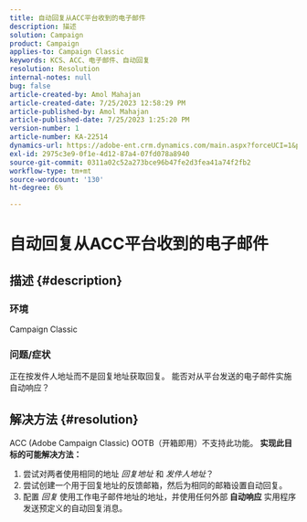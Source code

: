 ```yaml
---
title: 自动回复从ACC平台收到的电子邮件
description: 描述
solution: Campaign
product: Campaign
applies-to: Campaign Classic
keywords: KCS、ACC、电子邮件、自动回复
resolution: Resolution
internal-notes: null
bug: false
article-created-by: Amol Mahajan
article-created-date: 7/25/2023 12:58:29 PM
article-published-by: Amol Mahajan
article-published-date: 7/25/2023 1:25:20 PM
version-number: 1
article-number: KA-22514
dynamics-url: https://adobe-ent.crm.dynamics.com/main.aspx?forceUCI=1&pagetype=entityrecord&etn=knowledgearticle&id=a9dc35ee-ea2a-ee11-bdf4-6045bd006c82
exl-id: 2975c3e9-0f1e-4d12-87a4-07fd078a8940
source-git-commit: 0311a02c52a273bce96b47fe2d3fea41a74f2fb2
workflow-type: tm+mt
source-wordcount: '130'
ht-degree: 6%

---
```


# 自动回复从ACC平台收到的电子邮件

## 描述 {#description}


### <b>环境</b>

Campaign Classic



### <b>问题/症状</b>

正在按发件人地址而不是回复地址获取回复。 能否对从平台发送的电子邮件实施自动响应？


## 解决方法 {#resolution}


ACC (Adobe Campaign Classic) OOTB（开箱即用）不支持此功能。
<b>实现此目标的可能解决方法：</b>
1. 尝试对两者使用相同的地址 *回复地址* 和 *发件人地址*？
2. 尝试创建一个用于回复地址的反馈邮箱，然后为相同的邮箱设置自动回复。
3. 配置 *回复* 使用工作电子邮件地址的地址，并使用任何外部 <b>自动响应</b> 实用程序发送预定义的自动回复消息。
